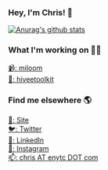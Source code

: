 ### Hey, I'm Chris! 👋

[![Anurag's github stats](https://github-readme-stats.vercel.app/api?username=chrisenytc)](https://github.com/chrisenytc)

### What I'm working on 👨‍💻

[:video_camera:: miloom](https://miloom.com) <br>
[:honey_pot:: hiveetoolkit](https://github.com/hiveetoolkit) <br>

### Find me elsewhere 🌎

[🚀: Site](https://chris.enytc.com) <br>
[🐦: Twitter](https://twitter.com/chrisenytc) <br>
[💼: LinkedIn](https://www.linkedin.com/in/chrisenytc) <br>
[📸: Instagram](https://instagram.com/chrisenytc) <br>
[📫: chris AT enytc DOT com](mailto:chris@enytc.com)

